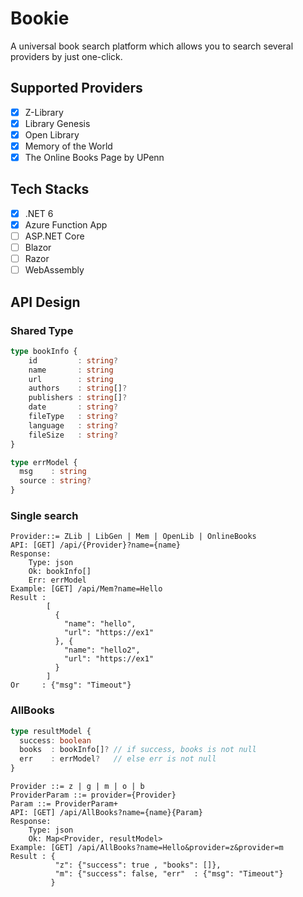 # Bookie

A universal book search platform which allows you to search several providers by just one-click.

## Supported Providers

- [x] Z-Library
- [x] Library Genesis
- [x] Open Library
- [x] Memory of the World
- [x] The Online Books Page by UPenn

## Tech Stacks

- [x] .NET 6
- [x] Azure Function App
- [ ] ASP.NET Core
- [ ] Blazor
- [ ] Razor
- [ ] WebAssembly

## API Design

### Shared Type

```ts
type bookInfo {
    id         : string?
    name       : string
    url        : string
    authors    : string[]?
    publishers : string[]?
    date       : string?
    fileType   : string?
    language   : string?
    fileSize   : string?
}

type errModel {
  msg    : string
  source : string?
}
```

### Single search

```
Provider::= ZLib | LibGen | Mem | OpenLib | OnlineBooks
API: [GET] /api/{Provider}?name={name}
Response:
    Type: json
    Ok: bookInfo[]
    Err: errModel
Example: [GET] /api/Mem?name=Hello
Result :
        [
          {
            "name": "hello",
            "url": "https://ex1"
          }, {
            "name": "hello2",
            "url": "https://ex1"
          }
        ]
Or     : {"msg": "Timeout"}
```

### AllBooks

```ts
type resultModel {
  success: boolean
  books  : bookInfo[]? // if success, books is not null
  err    : errModel?   // else err is not null
}
```
```
Provider ::= z | g | m | o | b
ProviderParam ::= provider={Provider}
Param ::= ProviderParam+
API: [GET] /api/AllBooks?name={name}{Param}
Response:
    Type: json
    Ok: Map<Provider, resultModel>
Example: [GET] /api/AllBooks?name=Hello&provider=z&provider=m
Result : {
          "z": {"success": true , "books": []},
          "m": {"success": false, "err"  : {"msg": "Timeout"}
         }
```

